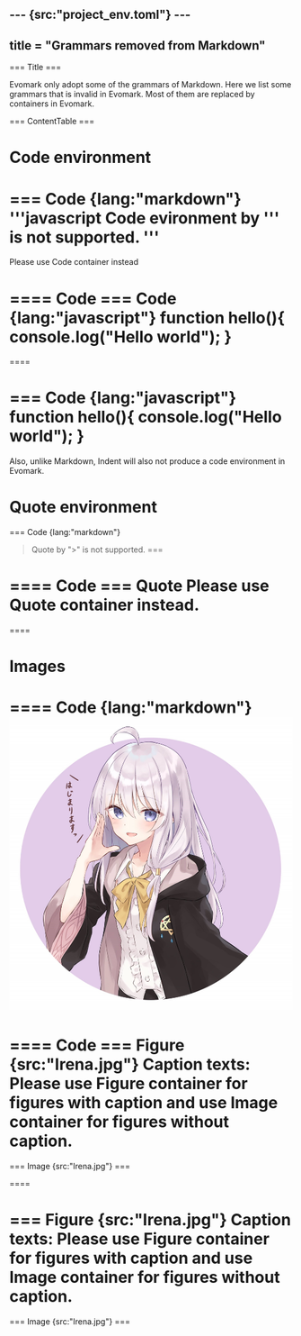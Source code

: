 --- {src:"project_env.toml"} ---
---
title = "Grammars removed from Markdown"
---

=== Title ===

Evomark only adopt some of the grammars of Markdown. Here we list some grammars that is invalid in Evomark. Most of them are replaced by containers in Evomark.

=== ContentTable ===

# Code environment

=== Code {lang:"markdown"}
'''javascript
Code evironment by ''' is not supported.
'''
===

Please use Code container instead

==== Code
=== Code {lang:"javascript"}
function hello(){
    console.log("Hello world");
}
===
====

=== Code {lang:"javascript"}
function hello(){
    console.log("Hello world");
}
===

Also, unlike Markdown, Indent will also not produce a code environment in Evomark.

# Quote environment

=== Code {lang:"markdown"}
> Quote by ">" is not supported.
===

==== Code
=== Quote
Please use Quote container instead.
===
====

# Images

==== Code {lang:"markdown"}
![Image import such as this is not supported](Irena.jpg)
====

==== Code
=== Figure {src:"Irena.jpg"}
Caption texts: Please use Figure container for figures with caption 
and use Image container for figures without caption.
===

=== Image {src:"Irena.jpg"} ===

====

=== Figure {src:"Irena.jpg"}
Caption texts: Please use Figure container for figures with caption and use Image container for figures without caption.
===

=== Image {src:"Irena.jpg"} ===